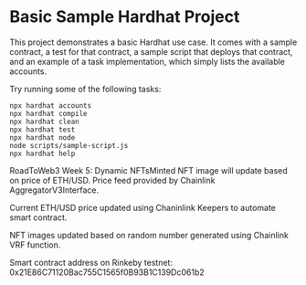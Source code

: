 # Basic Sample Hardhat Project

This project demonstrates a basic Hardhat use case. It comes with a sample contract, a test for that contract, a sample script that deploys that contract, and an example of a task implementation, which simply lists the available accounts.

Try running some of the following tasks:

```shell
npx hardhat accounts
npx hardhat compile
npx hardhat clean
npx hardhat test
npx hardhat node
node scripts/sample-script.js
npx hardhat help
```


RoadToWeb3 Week 5: Dynamic NFTsMinted NFT image will update based on price of ETH/USD.  Price feed provided by Chainlink AggregatorV3Interface.

Current ETH/USD price updated using Chaninlink Keepers to automate smart contract.

NFT images updated based on random number generated using Chainlink VRF function.

Smart contract address on Rinkeby testnet: 0x21E86C71120Bac755C1565f0B93B1C139Dc061b2